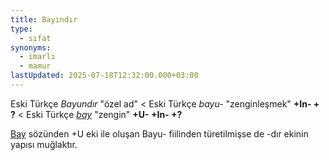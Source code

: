 ```yaml
---
title: Bayındır
type:
  - sıfat
synonyms:
  - imarlı
  - mamur
lastUpdated: 2025-07-18T12:32:00.000+03:00
---
```

Eski Türkçe _Bayundır_ "özel ad" < Eski Türkçe _bayu-_ "zenginleşmek" **+In- + ?** < Eski Türkçe _[bay](/sozluk/bay)_ "zengin" **+U- +In- +?**

[Bay](/sozluk/bay) sözünden +U eki ile oluşan Bayu- fiilinden türetilmişse de -dır ekinin yapısı muğlaktır.
